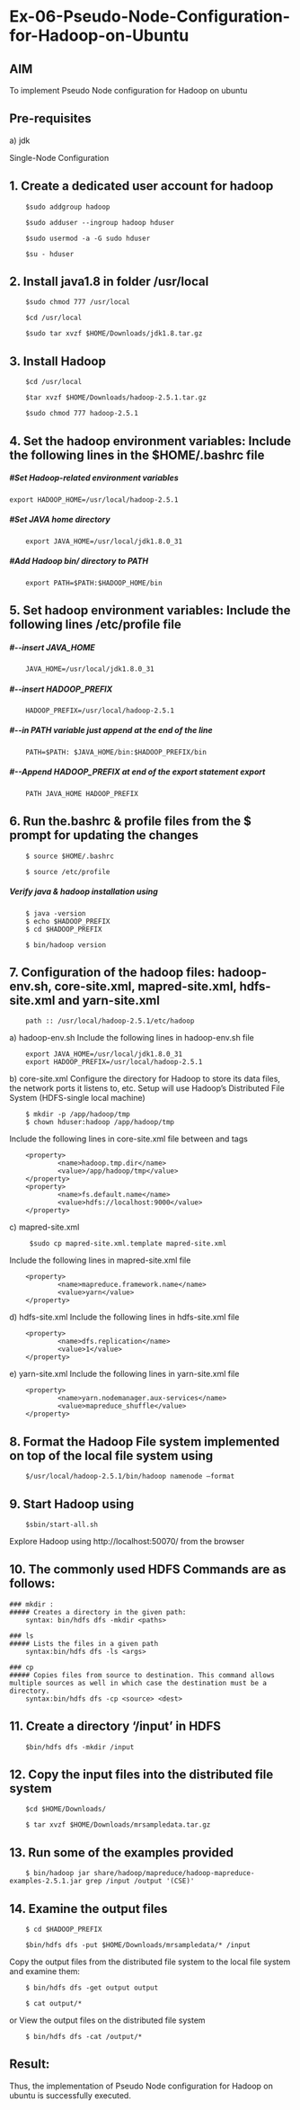 # Ex-06-Pseudo-Node-Configuration-for-Hadoop-on-Ubuntu

## AIM

To implement Pseudo Node configuration for Hadoop on ubuntu

## Pre-requisites

a) jdk

Single-Node Configuration

## 1.	Create a dedicated user account for hadoop

        $sudo addgroup hadoop

        $sudo adduser --ingroup hadoop hduser

        $sudo usermod -a -G sudo hduser

        $su - hduser
  	
## 2.	Install java1.8 in folder /usr/local

        $sudo chmod 777 /usr/local

        $cd /usr/local

        $sudo tar xvzf $HOME/Downloads/jdk1.8.tar.gz

## 3.	Install Hadoop

        $cd /usr/local

        $tar xvzf $HOME/Downloads/hadoop-2.5.1.tar.gz

        $sudo chmod 777 hadoop-2.5.1

## 4.	Set the hadoop environment variables: Include the following lines in the $HOME/.bashrc file

##### #Set Hadoop-related environment variables
  	export HADOOP_HOME=/usr/local/hadoop-2.5.1 
##### #Set JAVA home directory
        export JAVA_HOME=/usr/local/jdk1.8.0_31 
##### #Add Hadoop bin/ directory to PATH
        export PATH=$PATH:$HADOOP_HOME/bin
 
## 5.	Set hadoop environment variables: Include the following lines /etc/profile file

##### #--insert JAVA_HOME
        JAVA_HOME=/usr/local/jdk1.8.0_31 
##### #--insert HADOOP_PREFIX
        HADOOP_PREFIX=/usr/local/hadoop-2.5.1
##### #--in PATH variable just append at the end of the line 
        PATH=$PATH: $JAVA_HOME/bin:$HADOOP_PREFIX/bin
##### #--Append HADOOP_PREFIX at end of the export statement export 
        PATH JAVA_HOME HADOOP_PREFIX

## 6.	Run the.bashrc & profile files from the $ prompt for updating the changes

        $ source $HOME/.bashrc

        $ source /etc/profile

 ##### Verify java & hadoop installation using
        $ java -version
        $ echo $HADOOP_PREFIX
        $ cd $HADOOP_PREFIX

        $ bin/hadoop version	

## 7.	Configuration of the hadoop files: hadoop-env.sh, core-site.xml, mapred-site.xml, hdfs- site.xml and yarn-site.xml

        path ::	/usr/local/hadoop-2.5.1/etc/hadoop

a)	hadoop-env.sh
Include the following lines in hadoop-env.sh file

        export JAVA_HOME=/usr/local/jdk1.8.0_31
        export HADOOP_PREFIX=/usr/local/hadoop-2.5.1

b)	core-site.xml
Configure the directory for Hadoop to store its data files, the network ports it listens to, etc. Setup will use Hadoop’s Distributed File System (HDFS-single local machine)

        $ mkdir -p /app/hadoop/tmp
        $ chown hduser:hadoop /app/hadoop/tmp

 
Include the following lines in core-site.xml file between <configuration> and
</configuration> tags

        <property>
                <name>hadoop.tmp.dir</name>
                <value>/app/hadoop/tmp</value>
        </property>
        <property>
                <name>fs.default.name</name>
                <value>hdfs://localhost:9000</value>
        </property>

c)	mapred-site.xml

         $sudo cp mapred-site.xml.template mapred-site.xml

Include the following lines in mapred-site.xml file

        <property>
                <name>mapreduce.framework.name</name>
                <value>yarn</value>
        </property>
 

d)	hdfs-site.xml
Include the following lines in hdfs-site.xml file

        <property>
                <name>dfs.replication</name>
                <value>1</value>
        </property>

e)	yarn-site.xml
Include the following lines in yarn-site.xml file

        <property>
                <name>yarn.nodemanager.aux-services</name>
                <value>mapreduce_shuffle</value>
        </property>


## 8.	Format the Hadoop File system implemented on top of the local file system using

        $/usr/local/hadoop-2.5.1/bin/hadoop namenode –format	

## 9.	Start Hadoop using

        $sbin/start-all.sh


Explore Hadoop using http://localhost:50070/ from the browser	
 
## 10.	The commonly used HDFS Commands are as follows:
    
    ### mkdir :
    ##### Creates a directory in the given path:
        syntax: bin/hdfs dfs -mkdir <paths>

    ### ls
    ##### Lists the files in a given path
        syntax:bin/hdfs dfs -ls <args>
   	
    ### cp
    ##### Copies files from source to destination. This command allows multiple sources as well in which case the destination must be a directory.
        syntax:bin/hdfs dfs -cp <source> <dest>

## 11.	Create a directory ‘/input’ in HDFS

        $bin/hdfs dfs -mkdir /input


## 12.	Copy the input files into the distributed file system

        $cd $HOME/Downloads/

        $ tar xvzf $HOME/Downloads/mrsampledata.tar.gz

## 13.	Run some of the examples provided


        $ bin/hadoop jar share/hadoop/mapreduce/hadoop-mapreduce- examples-2.5.1.jar grep /input /output '(CSE)'
   	

## 14.	Examine the output files

        $ cd $HADOOP_PREFIX

        $bin/hdfs dfs -put $HOME/Downloads/mrsampledata/* /input

 Copy the output files from the distributed file system to the local file system and examine them:

        $ bin/hdfs dfs -get output output
        
        $ cat output/*
 
or
View the output files on the distributed file system

        $ bin/hdfs dfs -cat /output/*
        

## Result:
Thus, the implementation of Pseudo Node configuration for Hadoop on ubuntu is successfully executed.
